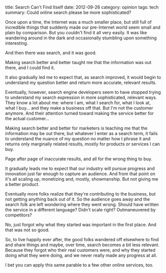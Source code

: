 title: Search Can't Find Itself
date: 2012-09-26
category: opinion
tags: tech
summary: Could online search please be more sophisticated?


Once upon a time, the Internet was a much smaller place, but still full of incredible things that suddenly made our pre-Internet world seem small and plain by comparison. But you couldn't find it all very easily. It was like wandering around in the dark and occasionally stumbling upon something interesting.

And then there was search, and it was good.

Making search better and better taught me that the information was out there, and I could find it.

It also gradually led me to expect that, as search improved, it would begin to understand my question better and return more accurate, relevant results.

Eventually, however, search engine developers seem to have stopped trying to understand my search expression in more sophisticated, relevant ways. They know a lot about me: where I am, what I search for, what I look at, what I buy... and they make a business off that. But I'm not the customer anymore. And their attention turned toward making the service better for the actual customer...

Making search better and better for marketers is teaching me that the information may be out there, but whatever I enter as a search term, it fails to understand the nuance of my question no matter how I phrase it and returns only marginally related results, mostly for products or services I can buy.

Page after page of inaccurate results, and all for the wrong thing to buy.

It gradually leads me to expect that our industry will pursue progress and innovation just far enough to capture an audience. And from that point on it's all scaling up, monetizing and, mostly, showmanship. But not giving me a better product.

Eventually more folks realize that they're contributing to the business, but not getting anything back out of it. So the audience goes away and the search folk are left wondering where they went wrong. Should have written the service in a different language? Didn't scale right? Outmaneuvered by competitors?

No, just forgot why what they started was important in the first place. And that was not so good.

So, to live happily ever after, the good folks wandered off elsewhere to find and share things and maybe, over time, search becomes a bit less relevant. Because they forgot who their real customers were, and why they started doing what they were doing, and we never really made any progress at all.

I bet you can apply this same parable to a few other online services, too.